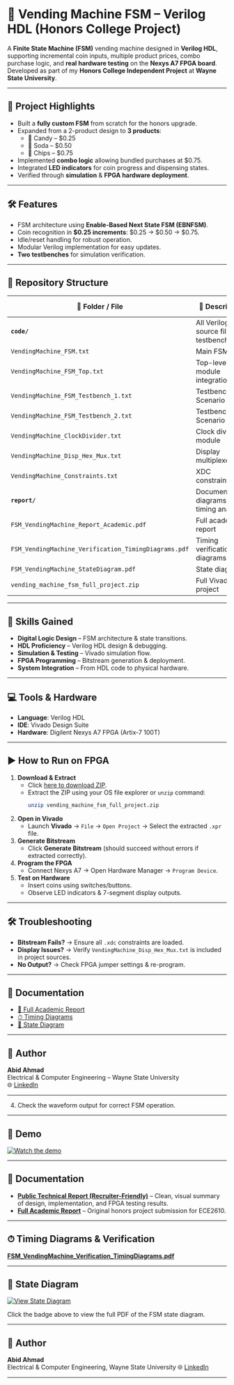 # 🎯 Vending Machine FSM – Verilog HDL (Honors College Project)

A **Finite State Machine (FSM)** vending machine designed in **Verilog HDL**, supporting incremental coin inputs, multiple product prices, combo purchase logic, and **real hardware testing** on the **Nexys A7 FPGA board**.  
Developed as part of my **Honors College Independent Project** at **Wayne State University**.

---

## 📌 Project Highlights
- Built a **fully custom FSM** from scratch for the honors upgrade.
- Expanded from a 2-product design to **3 products**:
  - 🍬 Candy – $0.25  
  - 🥤 Soda – $0.50  
  - 🍟 Chips – $0.75
- Implemented **combo logic** allowing bundled purchases at $0.75.
- Integrated **LED indicators** for coin progress and dispensing states.
- Verified through **simulation** & **FPGA hardware deployment**.

---

## 🛠️ Features
- FSM architecture using **Enable-Based Next State FSM (EBNFSM)**.
- Coin recognition in **$0.25 increments**: $0.25 → $0.50 → $0.75.
- Idle/reset handling for robust operation.
- Modular Verilog implementation for easy updates.
- **Two testbenches** for simulation verification.

---

## 📂 Repository Structure

| 📁 Folder / File | 📄 Description | 🔗 Direct Link |
|------------------|---------------|----------------|
| **`code/`** | All Verilog source files & testbenches | [View Folder](code/) |
| `VendingMachine_FSM.txt` | Main FSM logic | [Open](code/VendingMachine_FSM.txt) |
| `VendingMachine_FSM_Top.txt` | Top-level module integration | [Open](code/VendingMachine_FSM_Top.txt) |
| `VendingMachine_FSM_Testbench_1.txt` | Testbench – Scenario 1 | [Open](code/VendingMachine_FSM_Testbench_1.txt) |
| `VendingMachine_FSM_Testbench_2.txt` | Testbench – Scenario 2 | [Open](code/VendingMachine_FSM_Testbench_2.txt) |
| `VendingMachine_ClockDivider.txt` | Clock divider module | [Open](code/VendingMachine_ClockDivider.txt) |
| `VendingMachine_Disp_Hex_Mux.txt` | Display multiplexer | [Open](code/VendingMachine_Disp_Hex_Mux.txt) |
| `VendingMachine_Constraints.txt` | XDC constraints file | [Open](code/VendingMachine_Constraints.txt) |
| **`report/`** | Documentation, diagrams & timing analysis | [View Folder](report/) |
| `FSM_VendingMachine_Report_Academic.pdf` | Full academic report | [Open](report/FSM_VendingMachine_Report_Academic.pdf) |
| `FSM_VendingMachine_Verification_TimingDiagrams.pdf` | Timing verification diagrams | [Open](report/FSM_VendingMachine_Verification_TimingDiagrams.pdf) |
| `FSM_VendingMachine_StateDiagram.pdf` | State diagram | [Open](report/FSM_VendingMachine_StateDiagram.pdf) |
| `vending_machine_fsm_full_project.zip` | Full Vivado project | [Download](code/vending_machine_fsm_full_project.zip) |

---

## 🧠 Skills Gained
- **Digital Logic Design** – FSM architecture & state transitions.
- **HDL Proficiency** – Verilog HDL design & debugging.
- **Simulation & Testing** – Vivado simulation flow.
- **FPGA Programming** – Bitstream generation & deployment.
- **System Integration** – From HDL code to physical hardware.

---

## 💻 Tools & Hardware
- **Language**: Verilog HDL
- **IDE**: Vivado Design Suite
- **Hardware**: Digilent Nexys A7 FPGA (Artix-7 100T)

---

## ▶️ How to Run on FPGA
1. **Download & Extract**  
   - Click [here to download ZIP](code/vending_machine_fsm_full_project.zip).  
   - Extract the ZIP using your OS file explorer or `unzip` command:
     ```bash
     unzip vending_machine_fsm_full_project.zip
     ```
2. **Open in Vivado**  
   - Launch **Vivado** → `File` → `Open Project` → Select the extracted `.xpr` file.
3. **Generate Bitstream**  
   - Click **Generate Bitstream** (should succeed without errors if extracted correctly).
4. **Program the FPGA**  
   - Connect Nexys A7 → Open Hardware Manager → `Program Device`.
5. **Test on Hardware**  
   - Insert coins using switches/buttons.  
   - Observe LED indicators & 7-segment display outputs.

---

## 🛠 Troubleshooting
- **Bitstream Fails?** → Ensure all `.xdc` constraints are loaded.
- **Display Issues?** → Verify `VendingMachine_Disp_Hex_Mux.txt` is included in project sources.
- **No Output?** → Check FPGA jumper settings & re-program.

---

## 📄 Documentation
- [📘 Full Academic Report](report/FSM_VendingMachine_Report_Academic.pdf)  
- [⏱ Timing Diagrams](report/FSM_VendingMachine_Verification_TimingDiagrams.pdf)  
- [📍 State Diagram](report/FSM_VendingMachine_StateDiagram.pdf)  

---

## 👤 Author
**Abid Ahmad**  
Electrical & Computer Engineering – Wayne State University  
🌐 [LinkedIn](https://www.linkedin.com/in/abid-ahmad-83bb0527b)

---
4. Check the waveform output for correct FSM operation.

---

## 🎥 Demo
[![Watch the demo](https://img.youtube.com/vi/mEfpK1brveU/0.jpg)](https://youtu.be/mEfpK1brveU)

---
## 📄 Documentation

- [**Public Technical Report (Recruiter-Friendly)**](report/FSM_Vending_Machine_Report_Public.pdf) – Clean, visual summary of design, implementation, and FPGA testing results.  
- [**Full Academic Report**](report/FSM_Vending_Machine_Report_Academic.pdf) – Original honors project submission for ECE2610.
---
## ⏱ Timing Diagrams & Verification

**[FSM_VendingMachine_Verification_TimingDiagrams.pdf](report/FSM_VendingMachine_Verification_TimingDiagrams.pdf)**

---

## 📍 State Diagram

[![View State Diagram](https://img.shields.io/badge/View%20PDF-State%20Diagram-blue?style=for-the-badge&logo=adobeacrobatreader)](report/FSM_VendingMachine_StateDiagram.pdf)

Click the badge above to view the full PDF of the FSM state diagram.

-----

## 👤 Author
**Abid Ahmad**  
Electrical & Computer Engineering, Wayne State University
🌐 [LinkedIn](https://www.linkedin.com/in/abid-ahmad-83bb0527b) 

---
